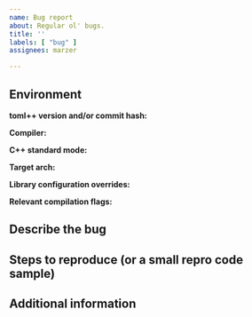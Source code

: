 ```yaml
---
name: Bug report
about: Regular ol' bugs.
title: ''
labels: [ "bug" ]
assignees: marzer

---
```


<!--
    Replace the HTML comments below with the requested information.
    Please don't delete this template and roll your own!

    Thanks for contributing!
-->



## Environment
**toml++ version and/or commit hash:**  
<!--
    If you're using the single-header version of the library, the version number is right at the top of the file.
    Otherwise you can find it by opening toml++/impl/version.h; it'll be represented by three defines -
    TOML_LIB_MAJOR, TOML_LIB_MINOR and TOML_LIB_PATCH.
    
    If you're not using any particular release and are instead just living large at HEAD of master, the commit hash
    would be super helpful too, though it's not critical.
    
-->


**Compiler:**  
<!--
    The compiler & version, e.g. "Clang 9"
-->



**C++ standard mode:**  
<!--
    The C++ standard level you were targeting, e.g. 17, 20, 'latest'
-->



**Target arch:**  
<!--
    The architecture you were targeting, e.g. x86, x64, ARM
-->



**Library configuration overrides:**  
<!--
    If you've explicitly set any of the library configuration macros,
    list them here (e.g. TOML_EXCEPTIONS=0, TOML_ENABLE_UNRELEASED_FEATURES=1, etc.)
-->



**Relevant compilation flags:**  
<!--
    Any relevant compilation flags that might help me reproduce your issue exactly (e.g. -fno-exceptions).
-->



## Describe the bug
<!--
    A clear and concise description of the bug goes here.
-->



## Steps to reproduce (or a small repro code sample)
<!--
    As above. If you feel that the information you've already given covers it sufficiently and you don't
    need this section, you can delete it.
-->



## Additional information
<!--
    Any post-scripts, addendums, or additional pieces of context, as necessary.
-->
